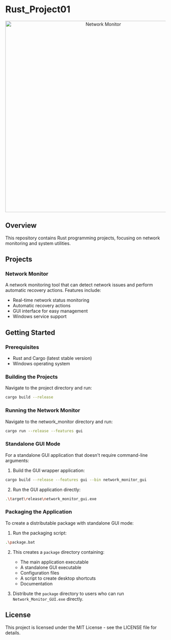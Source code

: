 # Rust_Project01

<div align="center">
  <img src="./assets/network_monitor.png" alt="Network Monitor" width="600">
</div>

## Overview
This repository contains Rust programming projects, focusing on network monitoring and system utilities.

## Projects

### Network Monitor
A network monitoring tool that can detect network issues and perform automatic recovery actions. Features include:
- Real-time network status monitoring
- Automatic recovery actions
- GUI interface for easy management
- Windows service support

## Getting Started

### Prerequisites
- Rust and Cargo (latest stable version)
- Windows operating system

### Building the Projects
Navigate to the project directory and run:
```bash
cargo build --release
```

### Running the Network Monitor
Navigate to the network_monitor directory and run:
```bash
cargo run --release --features gui
```

### Standalone GUI Mode
For a standalone GUI application that doesn't require command-line arguments:

1. Build the GUI wrapper application:
```bash
cargo build --release --features gui --bin network_monitor_gui
```

2. Run the GUI application directly:
```bash
.\target\release\network_monitor_gui.exe
```

### Packaging the Application
To create a distributable package with standalone GUI mode:

1. Run the packaging script:
```bash
.\package.bat
```

2. This creates a `package` directory containing:
   - The main application executable
   - A standalone GUI executable
   - Configuration files
   - A script to create desktop shortcuts
   - Documentation

3. Distribute the `package` directory to users who can run `Network_Monitor_GUI.exe` directly.

## License
This project is licensed under the MIT License - see the LICENSE file for details.
